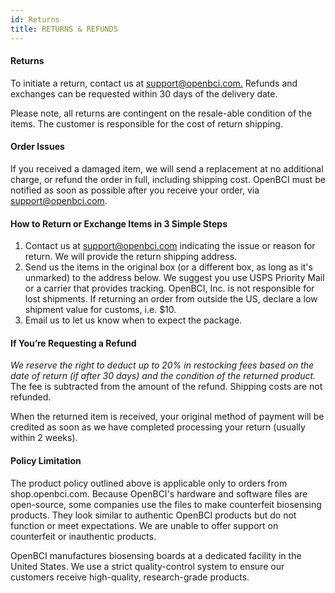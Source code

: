 ```yaml
---
id: Returns
title: RETURNS & REFUNDS
---
```


#### Returns

To initiate a return, contact us at [support@openbci.com.](mailto:support@openbci.com.) Refunds and exchanges can be requested within 30 days of the delivery date.

Please note, all returns are contingent on the resale-able condition of the items. The customer is responsible for the cost of return shipping.

#### Order Issues

If you received a damaged item, we will send a replacement at no additional charge, or refund the order in full, including shipping cost. OpenBCI must be notified as soon as possible after you receive your order, via [support@openbci.com](mailto:support@openbci.com).

#### How to Return or Exchange Items in 3 Simple Steps

1. Contact us at [support@openbci.com](mailto:support@openbci.com) indicating the issue or reason for return. We will provide the return shipping address.
2. Send us the items in the original box (or a different box, as long as it's unmarked) to the address below. We suggest you use USPS Priority Mail or a carrier that provides tracking. OpenBCI, Inc. is not responsible for lost shipments. If returning an order from outside the US, declare a low shipment value for customs, i.e. $10.
3. Email us to let us know when to expect the package.

#### If You’re Requesting a Refund

*We reserve the right to deduct up to 20% in restocking fees based on the date of return (if after 30 days) and the condition of the returned product.* The fee is subtracted from the amount of the refund. Shipping costs are not refunded.

When the returned item is received, your original method of payment will be credited as soon as we have completed processing your return (usually within 2 weeks).

#### Policy Limitation

The product policy outlined above is applicable only to orders from shop.openbci.com. Because OpenBCI's hardware and software files are open-source, some companies use the files to make counterfeit biosensing products. They look similar to authentic OpenBCI products but do not function or meet expectations. We are unable to offer support on counterfeit or inauthentic products. 

OpenBCI manufactures biosensing boards at a dedicated facility in the United States. We use a strict quality-control system to ensure our customers receive high-quality, research-grade products. 
